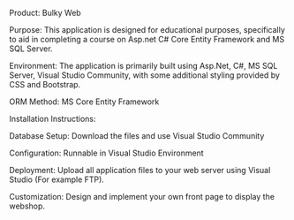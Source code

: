 Product: Bulky Web

Purpose: 
This application is designed for educational purposes, specifically to aid in completing a course on Asp.net C# Core Entity Framework and MS SQL Server. 

Environment: 
The application is primarily built using Asp.Net, C#, MS SQL Server, Visual Studio Community, with some additional styling provided by CSS and Bootstrap.

ORM Method: 
MS Core Entity Framework

Installation Instructions:

Database Setup:
Download the files and use Visual Studio Community

Configuration:
Runnable in Visual Studio Environment

Deployment:
Upload all application files to your web server using Visual Studio (For example FTP).

Customization:
Design and implement your own front page to display the webshop.
